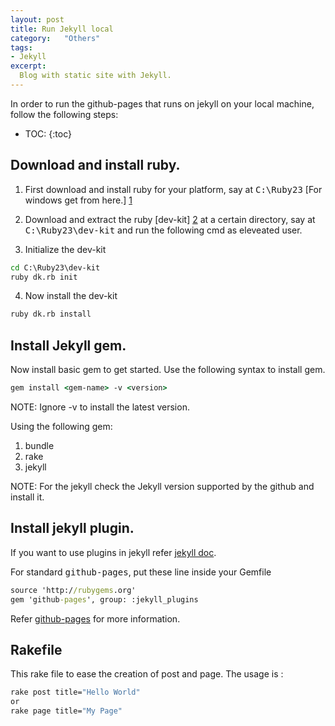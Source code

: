 ```yaml
---
layout: post
title: Run Jekyll local
category:	"Others"
tags:
- Jekyll
excerpt:
  Blog with static site with Jekyll.
---
```

In order to run the github-pages that runs on jekyll on your local machine, follow the following steps:

* TOC:
{:toc}

##  Download and install ruby.
1.  First download and install ruby for your platform, say at <kbd>C:\Ruby23</kbd>
[For windows get from here.] [1]

2.  Download and extract the ruby [dev-kit] [2] at a certain directory, say at <kbd>C:\Ruby23\dev-kit</kbd> and run the following cmd as eleveated user.

3.  Initialize the dev-kit
``` cmd
cd C:\Ruby23\dev-kit
ruby dk.rb init
```

4. Now install the dev-kit
``` cmd
ruby dk.rb install
```

##  Install Jekyll gem.
Now install basic gem to get started. Use the following syntax to install gem.

``` cmd
gem install <gem-name> -v <version>
```

<div class="well note">
  NOTE: Ignore -v to install the latest version.
</div>

Using the following gem:
1.  bundle
2.  rake
3.  jekyll

<div class="well note">
  NOTE: For the jekyll check the Jekyll version supported by the github and install it.
</div>

## Install jekyll plugin.
If you want to use plugins in jekyll refer [jekyll doc][3].

For standard <kbd>github-pages</kbd>, put these line inside your Gemfile
``` cmd
source 'http://rubygems.org'
gem 'github-pages', group: :jekyll_plugins
```
Refer [github-pages][4] for more information.

## Rakefile
This rake file to ease the creation of post and page. The usage is :
``` cmd
rake post title="Hello World"
or
rake page title="My Page"
```

<pre
  class="language-ruby"
  data-jsonp="https://api.github.com/repos/ningthoujam-lokhendro/ningthoujam-lokhendro.github.io/contents/Rakefile">
</pre>

[1]:  http://rubyinstaller.org/downloads/
[2]:  http://rubyinstaller.org/downloads/
[3]:  http://jekyllrb.com/docs/plugins/
[4]:  https://pages.github.com/versions/
